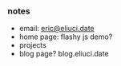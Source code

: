 ### notes
- email: eric@eliuci.date
- home page: flashy js demo?
- projects
- blog page? blog.eliuci.date